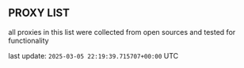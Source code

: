 ## PROXY LIST

all proxies in this list were collected from open sources and tested for functionality

last update: `2025-03-05 22:19:39.715707+00:00` UTC